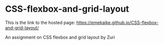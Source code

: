 # CSS-flexbox-and-grid-layout

This is the link to the hosted page: https://emekaike.github.io/CSS-flexbox-and-grid-layout/



An assignment on CSS flexbox and grid layout by Zuri

